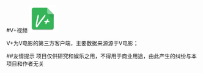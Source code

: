 #V+视频
![app/src/main/res/mipmap-hdpi/ic_launcher.png](app/src/main/res/mipmap-hdpi/ic_launcher.png)

V+为V电影的第三方客户端，主要数据来源源于V电影；

##友情提示
项目仅供研究和娱乐之用，不得用于商业用途，由此产生的纠纷与本项目和作者无关